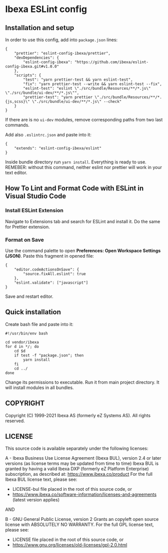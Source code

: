 # Ibexa ESLint config

## Installation and setup
In order to use this config, add into `package.json` lines:
```
{
    "prettier": "eslint-config-ibexa/prettier",
    "devDependencies": {
        "eslint-config-ibexa": "https://github.com/ibexa/eslint-config-ibexa.git#v1.0.0"
    },
    "scripts": {
        "test": "yarn prettier-test && yarn eslint-test",
        "fix": "yarn prettier-test --write && yarn eslint-test --fix",
        "eslint-test": "eslint \"./src/bundle/Resources/**/*.js\" \"./src/bundle/ui-dev/**/*.js\"",
        "prettier-test": "yarn prettier \"./src/bundle/Resources/**/*.{js,scss}\" \"./src/bundle/ui-dev/**/*.js\" --check"
    }
}

```
If there are is no `ui-dev` modules, remove corresponding paths from two last commands.

Add also `.eslintrc.json` and paste into it:
```
{
    "extends": "eslint-config-ibexa/eslint"
}
```

Inside bundle directory run `yarn install`. Everything is ready to use.
REMEBER: without this command, neither eslint nor prettier will work in your text editor.

## How To Lint and Format Code with ESLint in Visual Studio Code

### Install ESLint Extension
Navigate to Extensions tab and search for ESLint and install it. Do the same for Prettier extension.

### Format on Save
Use the command palette to open **Preferences: Open Workspace Settings (JSON)**. Paste this fragment in opened file:
```
{
    "editor.codeActionsOnSave": {
        "source.fixAll.eslint": true
    },
    "eslint.validate": ["javascript"]
}
```
Save and restart editor.

## Quick installation
Create bash file and paste into it:
```
#!/usr/bin/env bash

cd vendor/ibexa
for d in */; do
    cd $d
    if test -f "package.json"; then
        yarn install
    fi
    cd ../
done
```
Change its permissions to executable. Run it from main project directory.
It will install modules in all bundles.

## COPYRIGHT
Copyright (C) 1999-2021 Ibexa AS (formerly eZ Systems AS). All rights reserved.

## LICENSE
This source code is available separately under the following licenses:

A - Ibexa Business Use License Agreement (Ibexa BUL),
version 2.4 or later versions (as license terms may be updated from time to time)
Ibexa BUL is granted by having a valid Ibexa DXP (formerly eZ Platform Enterprise) subscription,
as described at: https://www.ibexa.co/product
For the full Ibexa BUL license text, please see:
- LICENSE-bul file placed in the root of this source code, or
- https://www.ibexa.co/software-information/licenses-and-agreements (latest version applies)

AND

B - GNU General Public License, version 2
Grants an copyleft open source license with ABSOLUTELY NO WARRANTY. For the full GPL license text, please see:
- LICENSE file placed in the root of this source code, or
- https://www.gnu.org/licenses/old-licenses/gpl-2.0.html
